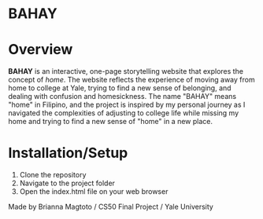 # BAHAY

# Overview

**BAHAY** is an interactive, one-page storytelling website that explores the concept of *home*. The website reflects the experience of moving away from home to college at Yale, trying to find a new sense of belonging, and dealing with confusion and homesickness. The name "BAHAY" means "home" in Filipino, and the project is inspired by my personal journey as I navigated the complexities of adjusting to college life while missing my home and trying to find a new sense of "home" in a new place.

# Installation/Setup

1. Clone the repository
2. Navigate to the project folder
3. Open the index.html file on your web browser 

Made by Brianna Magtoto / CS50 Final Project / Yale University